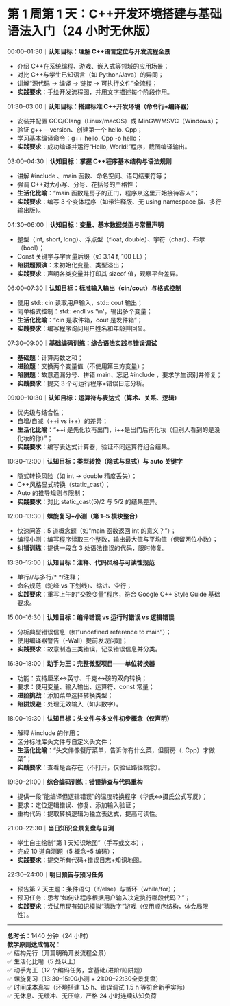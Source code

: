 # 第 1 周第 1 天：C++开发环境搭建与基础语法入门（24 小时无休版）

00:00–01:30｜**认知目标：理解 C++语言定位与开发流程全景**  
- 介绍 C++在系统编程、游戏、嵌入式等领域的应用场景；  
- 对比 C++与学生已知语言（如 Python/Java）的异同；  
- 讲解“源代码 → 编译 → 链接 → 可执行文件”全流程；  
- **实践要求**：手绘开发流程图，并用文字描述每个阶段作用。

01:30–03:00｜**认知目标：搭建标准 C++开发环境（命令行+编译器）**  
- 安装并配置 GCC/Clang（Linux/macOS）或 MinGW/MSVC（Windows）；  
- 验证 g++ --version、创建第一个 hello. Cpp；  
- 学习基本编译命令：g++ hello. Cpp -o hello；  
- **实践要求**：成功编译并运行“Hello, World!”程序，截图编译输出。

03:00–04:30｜**认知目标：掌握 C++程序基本结构与语法规则**  
- 讲解 #include 、main 函数、命名空间、语句结束符等；  
- 强调 C++对大小写、分号、花括号的严格性；  
- **生活化比喻**：“main 函数是房子的正门，程序从这里开始接待客人”；  
- **实践要求**：编写 3 个变体程序（如带注释版、无 using namespace 版、多行输出版）。

04:30–06:00｜**认知目标：变量、基本数据类型与常量声明**  
- 整型（int, short, long）、浮点型（float, double）、字符（char）、布尔（bool）；  
- Const 关键字与字面量后缀（如 3.14 f, 100 LL）；  
- **陷阱题预演**：未初始化变量、类型溢出；  
- **实践要求**：声明各类变量并打印其 sizeof 值，观察平台差异。

06:00–07:30｜**认知目标：标准输入输出（cin/cout）与格式控制**  
- 使用 std:: cin 读取用户输入，std:: cout 输出；  
- 简单格式控制：std:: endl vs '\n'，输出多个变量；  
- **生活化比喻**：“cin 是收件箱，cout 是发件箱”；  
- **实践要求**：编写程序询问用户姓名和年龄并回显。

07:30–09:00｜**基础编码训练：综合语法实践与错误调试**  
- **基础题**：计算两数之和；  
- **进阶题**：交换两个变量值（不使用第三方变量）；  
- **陷阱题**：故意遗漏分号、拼错 main、忘记 #include <iostream>，要求学生识别并修复；  
- **实践要求**：提交 3 个可运行程序+错误日志分析。

09:00–10:30｜**认知目标：运算符与表达式（算术、关系、逻辑）**  
- 优先级与结合性；  
- 自增/自减（++i vs i++）的差异；  
- **生活化比喻**：“++i 是先化妆再出门，i++是出门后再化妆（但别人看到的是没化妆的你）”；  
- **实践要求**：编写表达式计算器，验证不同运算符组合结果。

10:30–12:00｜**认知目标：类型转换（隐式与显式）与 auto 关键字**  
- 隐式转换风险（如 int → double 精度丢失）；  
- C++风格显式转换（static_cast）；  
- Auto 的推导规则与限制；  
- **实践要求**：对比 static_cast<double>(5)/2 与 5/2 的结果差异。

12:00–13:30｜**螺旋复习+小测（第 1–5 模块整合）**  
- 快速问答：5 道概念题（如“main 函数返回 int 的意义？”）；  
- 编程小测：编写程序读取三个整数，输出最大值与平均值（保留两位小数）；  
- **纠错训练**：提供一段含 3 处语法错误的代码，限时修复。

13:30–15:00｜**认知目标：注释、代码风格与可读性规范**  
- 单行//与多行/* */注释；  
- 命名规范（驼峰 vs 下划线）、缩进、空行；  
- **实践要求**：重写上午的“交换变量”程序，符合 Google C++ Style Guide 基础要求。

15:00–16:30｜**认知目标：编译错误 vs 运行时错误 vs 逻辑错误**  
- 分析典型错误信息（如“undefined reference to main”）；  
- 使用编译器警告（-Wall）提前发现问题；  
- **实践要求**：故意制造三类错误，记录错误信息并分类。

16:30–18:00｜**动手为王：完整微型项目——单位转换器**  
- 功能：支持厘米↔英寸、千克↔磅的双向转换；  
- 要求：使用变量、输入输出、运算符、const 常量；  
- **进阶挑战**：添加菜单选择转换类型；  
- **陷阱规避**：处理无效输入（如非数字）。

18:00–19:30｜**认知目标：头文件与多文件初步概念（仅声明）**  
- 解释 #include <iostream>的作用；  
- 区分标准库头文件与自定义头文件；  
- **生活化比喻**：“头文件像餐厅菜单，告诉你有什么菜，但厨房（. Cpp）才做菜”；  
- **实践要求**：查看<iostream>是否存在（不打开，仅验证路径概念）。

19:30–21:00｜**综合编码训练：错误排查与代码重构**  
- 提供一段“能编译但逻辑错误”的温度转换程序（华氏↔摄氏公式写反）；  
- 要求：定位逻辑错误、修复、添加输入验证；  
- 重构代码：提取转换逻辑为独立表达式，提高可读性。

21:00–22:30｜**当日知识全景复盘与自测**  
- 学生自主绘制“第 1 天知识地图”（手写或文本）；  
- 完成 10 道自测题（5 概念+5 编码）；  
- **实践要求**：提交所有代码+错误日志+知识地图。

22:30–24:00｜**明日预告与预习任务**  
- 预告第 2 天主题：条件语句（if/else）与循环（while/for）；  
- 预习任务：思考“如何让程序根据用户输入决定执行哪段代码？”；  
- **实践要求**：尝试用现有知识模拟“猜数字”游戏（仅用顺序结构，体会局限性）。

---
**总时长**：1440 分钟（24 小时）  
**教学原则达成情况**：  
✅ 结构先行（开篇明确开发流程全景）  
✅ 生活化比喻（5 处以上）  
✅ 动手为王（12 个编码任务，含基础/进阶/陷阱题）  
✅ 螺旋复习（13:30–15:00小测 + 21:00–22:30全景复盘）  
✅ 时间成本真实（环境搭建 1.5 h、错误调试 1.5 h 等符合新手实际）  
✅ 无休息、无缓冲、无压缩，严格 24 小时连续认知负荷